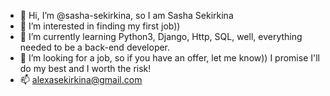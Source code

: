 - 👋 Hi, I’m @sasha-sekirkina, so I am Sasha Sekirkina
- 👀 I’m interested in finding my first job))
- 🌱 I’m currently learning Python3, Django, Http, SQL, well, everything needed to be a back-end developer. 
- 💞️ I’m looking for a job, so if you have an offer, let me know)) I promise I'll do my best and I worth the risk!
- 📫 alexasekirkina@gmail.com 

<!---
sasha-sekirkina/sasha-sekirkina is a ✨ special ✨ repository because its `README.md` (this file) appears on your GitHub profile.
You can click the Preview link to take a look at your changes.
--->
